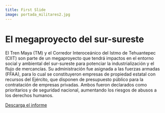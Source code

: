 ```yaml
---
title: First Slide
image: portada_militares2.jpg
---
```


# El megaproyecto del sur-sureste

El Tren Maya (TM) y el Corredor Interoceánico del Istmo de Tehuantepec (CIIT) son parte de un megaproyecto que tendrá impactos en el entorno social y ambiental del sur-sureste para potenciar la industrialización y el flujo de mercancías. Su administración fue asignada a las fuerzas armadas (FFAA), para lo cual se constituyeron empresas de propiedad estatal con recursos del Ejército, que disponen de presupuesto público para la contratación de empresas privadas. Ambos fueron declarados como prioritarios y de seguridad nacional, aumentando los riesgos de abusos a los derechos humanos.

<a class="btn btn-primary" href="https://poderlatam.org/wp-content/uploads/2024/02/Militares_SAdeCV.pdf" target="_blank">Descarga el informe</a>
<br>
